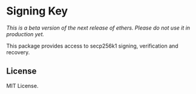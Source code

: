 Signing Key
===========

*This is a beta version of the next release of ethers. Please do not use it in production yet.*

This package provides access to secp256k1 signing, verification
and recovery.

License
-------

MIT License.

